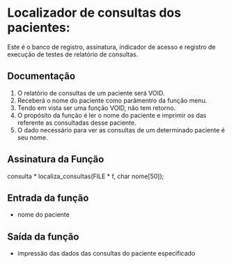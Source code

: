 # Localizador de consultas dos pacientes:
Este é o banco de registro, assinatura, indicador de acesso e registro de execução de testes de relatório de consultas.

## Documentação
1. O relatório de consultas de um paciente será VOID.
2. Receberá o nome do paciente como parâmentro da função menu.
3. Tendo em vista ser uma função VOID, não tem retorno.
4. O propósito da função é ler o nome do paciente e imprimir  os das referente as consultadas desse paciente.
5. O dado necessário para ver as consultas de um determinado paciente é seu nome.                       

## Assinatura da Função
consulta * localiza_consultas(FILE * f, char nome[50]);

## Entrada da função
- nome do paciente

## Saída da função
- impressão das dados das consultas do paciente especificado


